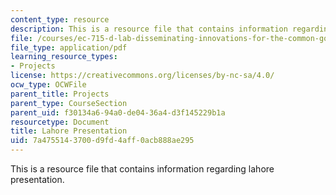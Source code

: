 ```yaml
---
content_type: resource
description: This is a resource file that contains information regarding lahore presentation.
file: /courses/ec-715-d-lab-disseminating-innovations-for-the-common-good-spring-2007/7a4755143700d9fd4aff0acb888ae295_MITEC_715S07_lahore_pre.pdf
file_type: application/pdf
learning_resource_types:
- Projects
license: https://creativecommons.org/licenses/by-nc-sa/4.0/
ocw_type: OCWFile
parent_title: Projects
parent_type: CourseSection
parent_uid: f30134a6-94a0-de04-36a4-d3f145229b1a
resourcetype: Document
title: Lahore Presentation
uid: 7a475514-3700-d9fd-4aff-0acb888ae295
---
```

This is a resource file that contains information regarding lahore presentation.